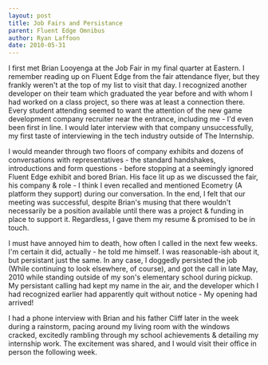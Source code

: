 ```yaml
---
layout: post
title: Job Fairs and Persistance
parent: Fluent Edge Omnibus
author: Ryan Laffoon
date: 2010-05-31
---
```

I first met Brian Looyenga at the Job Fair in my final quarter at Eastern. I remember reading up on Fluent Edge from the fair attendance flyer, but they frankly weren't at the top of my list to visit that day. I recognized another developer on their team which graduated the year before and with whom I had worked on a class project, so there was at least a connection there. Every student attending seemed to want the attention of the new game development company recruiter near the entrance, including me - I'd even been first in line. I would later interview with that company unsuccessfully, my first taste of interviewing in the tech industry outside of The Internship.

I would meander through two floors of company exhibits and dozens of conversations with representatives - the standard handshakes, introductions and form questions - before stopping at a seemingly ignored Fluent Edge exhibit and bored Brian. His face lit up as we discussed the fair, his company & role - I think I even recalled and mentioned Ecometry (A platform they support) during our conversation. In the end, I felt that our meeting was successful, despite Brian's musing that there wouldn't necessarily be a position available until there was a project & funding in place to support it. Regardless, I gave them my resume & promised to be in touch.

I must have annoyed him to death, how often I called in the next few weeks. I'm certain it did, actually - he told me himself. I was reasonable-ish about it, but persistant just the same. In any case, I doggedly persisted the job (While continuing to look elsewhere, of course), and got the call in late May, 2010 while standing outside of my son's elementary school during pickup. My persistant calling had kept my name in the air, and the developer which I had recognized earlier had apparently quit without notice - My opening had arrived!

I had a phone interview with Brian and his father Cliff later in the week during a rainstorm, pacing around my living room with the windows cracked, excitedly rambling through my school achievements & detailing my internship work. The excitement was shared, and I would visit their office in person the following week.
